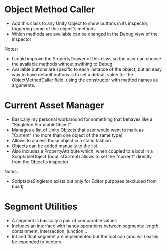 # Object Method Caller
- Add this class to any Unity Object to show buttons in its inspector, triggering some of this object's methods
- Which methods are available can be changed in the Debug view of the inspector

Notes:
- I could improve the PropertyDrawer of this class so the user can choose the available methods without swithing to Debug.
- Available buttons are specific to each instance of the object, but an easy way to have default buttons is to set a default value for the ObjectMethodCaller field, using the constructor with method names as arguments.

# Current Asset Manager
- Basically my personal workaround for something that behaves like a "Singleton ScriptableObject"
- Manages a list of Unity Objects that user would want to mark as "Current" (no more than one object of the same type)
- Allows to access those object in a static fashion 
- Objects can be added manually to the list
- Also includes a PropertyAttribute which, when coupled to a bool in a ScriptableObject (bool isCurrent) allows to set the "current" directly from the Object's inspector

Notes:
- ScriptableSingleton<T> exists but only for Editor purposes (excluded from build)

# Segment Utilities
- A segment is basically a pair of comparable values
- Includes an interface with handy operations between segments: length, containment, intersection, junction...
- Int and float segment are implemented but the tool can (and will) easily be expended to Vectors
